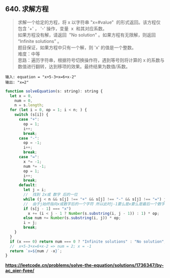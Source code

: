 ## 640. 求解方程

> 求解一个给定的方程，将 x 以字符串 "x=#value"  的形式返回。该方程仅包含 '+' ， '-' 操作，变量  x  和其对应系数。  
> 如果方程没有解，请返回  "No solution" 。如果方程有无限解，则返回 “Infinite solutions” 。  
> 题目保证，如果方程中只有一个解，则 'x' 的值是一个整数。  
> 难度：中等  
> 思路：遍历字符串，根据符号切换操作符，遇到等号则将计算的 x 的系数与数值进行翻转，达到移项的效果。最终结果为数值/系数。

```
输入: equation = "x+5-3+x=6+x-2"
输出: "x=2"
```

```javascript
function solveEquation(s: string): string {
  let x = 0,
    num = 0,
    n = s.length;
  for (let i = 0, op = 1; i < n; ) {
    switch (s[i]) {
      case "+":
        op = 1;
        i++;
        break;
      case "-":
        op = -1;
        i++;
        break;
      case "=":
        x *= -1;
        num *= -1;
        op = 1;
        i++;
        break;
      default:
        let j = i;
        //  找到 2x或 数字 后的一位
        while (j < n && s[j] !== "+" && s[j] !== "-" && s[j] !== "=") j++;
        //  由于j始终指向x或数字后的一个字符 所以此时j-1要么是x要么是最后一个数字
        if (s[j - 1] === "x")
          x += (i < j - 1 ? Number(s.substring(i, j - 1)) : 1) * op;
        else num += Number(s.substring(i, j)) * op;
        i = j;
        break;
    }
  }
  if (x === 0) return num === 0 ? "Infinite solutions" : "No solution";
  //  x+5-3+x=6+x-2 => num = 2; x = -1
  return `x=${num / -x}`;
}
```

**https://leetcode.cn/problems/solve-the-equation/solutions/1736347/by-ac_oier-fvee/**
